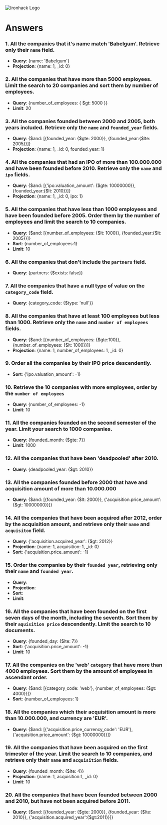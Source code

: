 ![Ironhack Logo](https://i.imgur.com/1QgrNNw.png)

# Answers

### 1. All the companies that it's name match 'Babelgum'. Retrieve only their `name` field.

- **Query**: {name: 'Babelgum'}
- **Projection**: {name: 1, _id: 0}

### 2. All the companies that have more than 5000 employees. Limit the search to 20 companies and sort them by **number of employees**.

- **Query**: {number_of_employees: { $gt: 5000 }}
- **Limit**: 20

### 3. All the companies founded between 2000 and 2005, both years included. Retrieve only the `name` and `founded_year` fields.

- **Query**: {$and: [{founded_year: {$gte: 2000}}, {founded_year:{$lte: 2005}}]}
- **Projection**: {name: 1, _id: 0, founded_year: 1}

### 4. All the companies that had an IPO of more than 100.000.000 and have been founded before 2010. Retrieve only the `name` and `ipo` fields.

- **Query**: {$and: [{'ipo.valuation_amount': {$gte: 10000000}}, {founded_year:{$lt: 2010}}]}
- **Projection**: {name: 1, _id: 0, ipo: 1}

### 5. All the companies that have less than 1000 employees and have been founded before 2005. Order them by the number of employees and limit the search to 10 companies.

- **Query**: {$and: [{number_of_employees: {$lt: 1000}}, {founded_year:{$lt: 2005}}]}
- **Sort**: {number_of_employees:1}
- **Limit**: 10

### 6. All the companies that don't include the `partners` field.

- **Query**: {partners: {$exists: false}}

### 7. All the companies that have a null type of value on the `category_code` field.

- **Query**: {category_code: {$type: 'null'}}

### 8. All the companies that have at least 100 employees but less than 1000. Retrieve only the `name` and `number of employees` fields.

- **Query**: {$and: [{number_of_employees: {$gte:100}}, {number_of_employees: {$lt: 1000}}]}
- **Projection**: {name: 1, number_of_employees: 1, _id: 0}

### 9. Order all the companies by their IPO price descendently.

- **Sort**: {'ipo.valuation_amount': -1}

### 10. Retrieve the 10 companies with more employees, order by the `number of employees`

- **Query**: {number_of_employees: -1}
- **Limit**: 10


### 11. All the companies founded on the second semester of the year. Limit your search to 1000 companies.

- **Query**: {founded_month: {$gte: 7}}
- **Limit**: 1000

### 12. All the companies that have been 'deadpooled' after 2010.

- **Query**: {deadpooled_year: {$gt: 2010}}

### 13. All the companies founded before 2000 that have and acquisition amount of more than 10.000.000

- **Query**: {$and: [{founded_year: {$lt: 2000}}, {'acquisition.price_amount': {$gt: 10000000}}]}

### 14. All the companies that have been acquired after 2012, order by the acquisition amount, and retrieve only their `name` and `acquisiton` field.

- **Query**: {'acquisition.acquired_year': {$gt: 2012}}
- **Projection**: {name: 1, acquisition: 1, _id: 0}
- **Sort**: {'acquisition.price_amount': -1}

### 15. Order the companies by their `founded year`, retrieving only their `name` and `founded year`.

- **Query**:
- **Projection**:
- **Sort**:
- **Limit**:

### 16. All the companies that have been founded on the first seven days of the month, including the seventh. Sort them by their `aquisition price` descendently. Limit the search to 10 documents.

- **Query**: {founded_day: {$lte: 7}}
- **Sort**: {'acquisition.price_amount': -1}
- **Limit**: 10

### 17. All the companies on the 'web' `category` that have more than 4000 employees. Sort them by the amount of employees in ascendant order.

- **Query**: {$and: [{category_code: 'web'}, {number_of_employees: {$gt: 4000}}]}
- **Sort**: {number_of_employees: 1}

### 18. All the companies which their acquisition amount is more than 10.000.000, and currency are 'EUR'.

- **Query**: {$and: [{'acquisition.price_currency_code': 'EUR'}, {'acquisition.price_amount': {$gt: 10000000}}]}

### 19. All the companies that have been acquired on the first trimester of the year. Limit the search to 10 companies, and retrieve only their `name` and `acquisition` fields.

- **Query**: {founded_month: {$lte: 4}}
- **Projection**: {name: 1, acquisition:1, _id: 0}
- **Limit**: 10

### 20. All the companies that have been founded between 2000 and 2010, but have not been acquired before 2011.

- **Query**: {$and: [{founded_year: {$gte: 2000}}, {founded_year: {$lte: 2010}}, {'acquisition.acquired_year':{$gt:2011}}]}